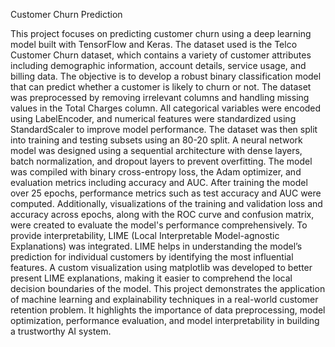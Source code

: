 Customer Churn Prediction

This project focuses on predicting customer churn using a deep learning model built with TensorFlow and Keras. The dataset used is the Telco Customer Churn dataset, which contains a variety of customer attributes including demographic information, account details, service usage, and billing data. The objective is to develop a robust binary classification model that can predict whether a customer is likely to churn or not.
The dataset was preprocessed by removing irrelevant columns and handling missing values in the Total Charges column. All categorical variables were encoded using LabelEncoder, and numerical features were standardized using StandardScaler to improve model performance. The dataset was then split into training and testing subsets using an 80-20 split.
A neural network model was designed using a sequential architecture with dense layers, batch normalization, and dropout layers to prevent overfitting. The model was compiled with binary cross-entropy loss, the Adam optimizer, and evaluation metrics including accuracy and AUC. After training the model over 25 epochs, performance metrics such as test accuracy and AUC were computed. Additionally, visualizations of the training and validation loss and accuracy across epochs, along with the ROC curve and confusion matrix, were created to evaluate the model's performance comprehensively.
To provide interpretability, LIME (Local Interpretable Model-agnostic Explanations) was integrated. LIME helps in understanding the model’s prediction for individual customers by identifying the most influential features. A custom visualization using matplotlib was developed to better present LIME explanations, making it easier to comprehend the local decision boundaries of the model.
This project demonstrates the application of machine learning and explainability techniques in a real-world customer retention problem. It highlights the importance of data preprocessing, model optimization, performance evaluation, and model interpretability in building a trustworthy AI system.

